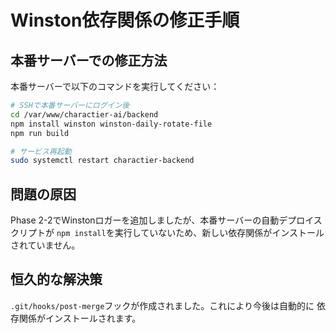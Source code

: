 # Winston依存関係の修正手順

## 本番サーバーでの修正方法

本番サーバーで以下のコマンドを実行してください：

```bash
# SSHで本番サーバーにログイン後
cd /var/www/charactier-ai/backend
npm install winston winston-daily-rotate-file
npm run build

# サービス再起動
sudo systemctl restart charactier-backend
```

## 問題の原因

Phase 2-2でWinstonロガーを追加しましたが、本番サーバーの自動デプロイスクリプトが
`npm install`を実行していないため、新しい依存関係がインストールされていません。

## 恒久的な解決策

`.git/hooks/post-merge`フックが作成されました。これにより今後は自動的に
依存関係がインストールされます。